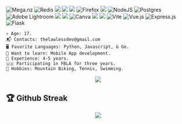 ![Mega.nz](https://img.shields.io/badge/Mega-%23D90007.svg?style=for-the-badge&logo=Mega&logoColor=white) ![Redis](https://img.shields.io/badge/redis-%23DD0031.svg?style=for-the-badge&logo=redis&logoColor=white) ![](https://img.shields.io/badge/Ubuntu-E95420?style=for-the-badge&logo=ubuntu&logoColor=white) ![](https://img.shields.io/badge/git-%23F05033.svg?style=for-the-badge&logo=git&logoColor=white) ![](https://img.shields.io/badge/Postman-FF6C37?style=for-the-badge&logo=Postman&logoColor=white) ![Firefox](https://img.shields.io/badge/Firefox-FF7139?style=for-the-badge&logo=Firefox-Browser&logoColor=white) ![](https://img.shields.io/badge/Python-FFD43B?style=for-the-badge&logo=python&logoColor=darkgreen) ![NodeJS](https://img.shields.io/badge/node.js-6DA55F?style=for-the-badge&logo=node.js&logoColor=white) ![Postgres](https://img.shields.io/badge/postgres-%23316192.svg?style=for-the-badge&logo=postgresql&logoColor=white) ![Adobe Lightroom](https://img.shields.io/badge/Adobe%20Lightroom-31A8FF.svg?style=for-the-badge&logo=Adobe%20Lightroom&logoColor=white) ![](https://img.shields.io/badge/Windows-0078D6?style=for-the-badge&logo=windows&logoColor=white) ![](https://img.shields.io/badge/go-%2300ADD8.svg?style=for-the-badge&logo=go&logoColor=white) ![Canva](https://img.shields.io/badge/Canva-%2300C4CC.svg?style=for-the-badge&logo=Canva&logoColor=white) ![](https://img.shields.io/badge/Tor-7D4698?style=for-the-badge&logo=Tor-Browser&logoColor=white) ![](https://img.shields.io/badge/php-%23777BB4.svg?style=for-the-badge&logo=php&logoColor=white) ![Vite](https://img.shields.io/badge/vite-%23646CFF.svg?style=for-the-badge&logo=vite&logoColor=white) ![Vue.js](https://img.shields.io/badge/vuejs-%2335495e.svg?style=for-the-badge&logo=vuedotjs&logoColor=%234FC08D) ![Express.js](https://img.shields.io/badge/express.js-%23404d59.svg?style=for-the-badge&logo=express&logoColor=%2361DAFB) ![Flask](https://img.shields.io/badge/flask-%23000.svg?style=for-the-badge&logo=flask&logoColor=white)
  
 ``` 
 💀 Age: 17. 
 📬 Contacts: thelawlessdev@gmail.com
 🖥️ Favorite Languages: Python, Javascript, & Go. 
 👾 Want to learn: Mobile App development.
 💼 Experience: 4-5 years. 
 🇺🇸 Participating in FBLA for three years.
 🌳 Hobbies: Mountain Biking, Tennis, Swimming.
 ```
 
 <p align="center"><img src="https://activity-graph.herokuapp.com/graph?username=TheLawlessDev&theme=high-contrast"></p> 
  
 ## 🏆 Github Streak 
  
 <p align="center"> 
 <a href="https://github.com/VarunSAthreya/github-readme-streak-stats"> 
   <img src="https://github-readme-streak-stats.herokuapp.com/?user=TheLawlessDev&count_private=true&theme=dark&hide_border=true&background=0D1117&stroke=0000"/> 
 </a> 
